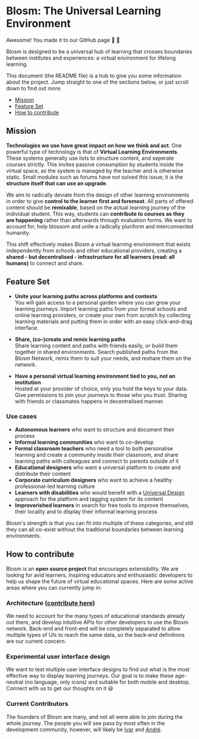 # Blosm: The Universal Learning Environment

Awesome! You made it to our GitHub page :cherry_blossom: :cherry_blossom:

Blosm is designed to be a universal hub of learning that crosses boundaries between institutes and experiences: a virtual environment for lifelong learning.

This document (the README file) is a hub to give you some information about the project. Jump straight to one of the sections below, or just scroll down to find out more.

* [Mission](#mission)
* [Feature Set](#feature-set)
* [How to contribute](#how-to-contribute)

## Mission

**Technologies we use have great impact on how we think and act**. One powerful type of technology is that of **Virtual Learning Environments**. These systems generally use lists to structure content, and seperate courses strictly. This invites passive consumption by students inside the virtual space, as the system is managed by the teacher and is otherwise static. Small modules such as forums have not solved this issue; it is the **structure itself that can use an upgrade**.

We aim to radically deviate from the design of other learning environments in order to give **control to the learner first and foremost**. All parts of offered content should be **remixable**, based on the actual learning journey of the individual student. This way, students can **contribute to courses as they are happening** rather than afterwards through evaluation forms.
We want to account for, help blossom and unite a radically pluriform and interconnected humanity.

This shift effectively makes Blosm a virtual learning environment that exists independently from schools and other educational providers, creating a **shared - but decentralised - infrastructure for all learners (read: all humans)** to connect and share.

## Feature Set

* **Unite your learning paths across platforms and contexts**  
  You will gain access to a personal garden where you can grow your learning journeys. Import learning paths from your formal schools and online learning providers, or create your own from scratch by collecting learning materials and putting them in order with an easy click-and-drag interface.
  
* **Share, (co-)create and remix learning paths**  
  Share learning content and paths with friends easily, or build them together in shared environments. Search published paths from the Blosm Network, remix them to suit your needs, and reshare them on the network.
  
* **Have a personal virtual learning environment tied to you, not an institution**  
  Hosted at your provider of choice, only you hold the keys to your data. Give permissions to join your journeys to those who you trust. Sharing with friends or classmates happens in decentralised manner.

### Use cases

* **Autonomous learners** who want to structure and document their process
* **Informal learning communities** who want to co-develop
* **Formal classroom teachers** who need a tool to both personalise learning and create a community inside their classroom, and share learning paths with colleagues and connect to parents outside of it
* **Educational designers** who want a universal platform to create and distribute their content
* **Corporate curriculum designers** who want to achieve a healthy professional-led learning culture
* **Learners with disabilities** who would benefit with a [Universal Design](https://en.wikipedia.org/wiki/Universal_design) approach for the platform and tagging system for its content
* **Improverished learners** in search for free tools to improve themselves, their locality and to display their informal learning process

Blosm's strength is that you can fit into multiple of these categories, and still they can all co-exist without the traditional boundaries between learning environments.

## How to contribute

Blosm is an **open source project** that encourages extensibility. We are looking for avid learners, inspiring educators and enthusiastic developers to help us shape the future of virtual educational spaces. Here are some active areas where you can currently jump in:

### Architecture ([contribute here](https://github.com/blosm-org/architecture-docs))
We need to account for the many types of educational standards already out there, and develop intuitive APIs for other developers to use the Blosm network. Back-end and front-end will be completely separated to allow multiple types of UIs to reach the same data, so the back-end definitions are our current concern.

### Experimental user interface design
We want to test multiple user interface designs to find out what is the most effective way to display learning journeys. Our goal is to make these age-neutral (no language, only icons) and suitable for both mobile and desktop. Connect with us to get our thoughts on it :smiley:

### Current Contributors
The founders of Blosm are many, and not all were able to join during the whole journey. The people you will see pass by most often in the development community, however, will likely be [Ivar](https://github.com/deSagaz) and [André](https://github.com/andretessmann).
